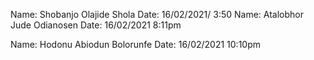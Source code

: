 Name: Shobanjo Olajide Shola
Date: 16/02/2021/ 3:50
Name: Atalobhor Jude Odianosen
Date: 16/02/2021 8:11pm

Name: Hodonu Abiodun Bolorunfe
Date: 16/02/2021 10:10pm
